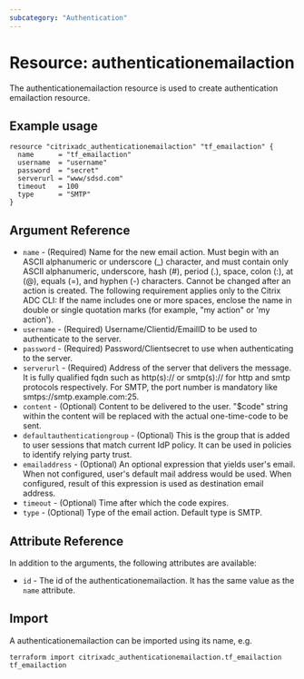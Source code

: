 ```yaml
---
subcategory: "Authentication"
---
```


# Resource: authenticationemailaction

The authenticationemailaction resource is used to create authentication emailaction resource.


## Example usage

```hcl
resource "citrixadc_authenticationemailaction" "tf_emailaction" {
  name      = "tf_emailaction"
  username  = "username"
  password  = "secret"
  serverurl = "www/sdsd.com"
  timeout   = 100
  type      = "SMTP"
}
```


## Argument Reference

* `name` - (Required) Name for the new email action. Must begin with an ASCII alphanumeric or underscore (_) character, and must contain only ASCII alphanumeric, underscore, hash (#), period (.), space, colon (:), at (@), equals (=), and hyphen (-) characters. Cannot be changed after an action is created.  The following requirement applies only to the Citrix ADC CLI: If the name includes one or more spaces, enclose the name in double or single quotation marks (for example, "my action" or 'my action').
* `username` - (Required) Username/Clientid/EmailID to be used to authenticate to the server.
* `password` - (Required) Password/Clientsecret to use when authenticating to the server.
* `serverurl` - (Required) Address of the server that delivers the message. It is fully qualified fqdn such as http(s):// or smtp(s):// for http and smtp protocols respectively. For SMTP, the port number is mandatory like smtps://smtp.example.com:25.
* `content` - (Optional) Content to be delivered to the user. "$code" string within the content will be replaced with the actual one-time-code to be sent.
* `defaultauthenticationgroup` - (Optional) This is the group that is added to user sessions that match current IdP policy. It can be used in policies to identify relying party trust.
* `emailaddress` - (Optional) An optional expression that yields user's email. When not configured, user's default mail address would be used. When configured, result of this expression is used as destination email address.
* `timeout` - (Optional) Time after which the code expires.
* `type` - (Optional) Type of the email action. Default type is SMTP.


## Attribute Reference

In addition to the arguments, the following attributes are available:

* `id` - The id of the authenticationemailaction. It has the same value as the `name` attribute.


## Import

A authenticationemailaction can be imported using its name, e.g.

```shell
terraform import citrixadc_authenticationemailaction.tf_emailaction tf_emailaction
```
